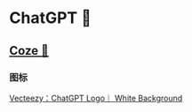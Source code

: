 # ChatGPT 💬

## [Coze 👻](https://www.coze.com/)

### 图标

[Vecteezy：ChatGPT Logo｜ White Background](https://www.vecteezy.com/vector-art/21059827-chatgpt-logo-chat-gpt-icon-on-white-background)
